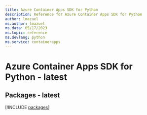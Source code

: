 ```yaml
---
title: Azure Container Apps SDK for Python
description: Reference for Azure Container Apps SDK for Python
author: lmazuel
ms.author: lmazuel
ms.data: 05/17/2023
ms.topic: reference
ms.devlang: python
ms.service: containerapps
---
```

# Azure Container Apps SDK for Python - latest
## Packages - latest
[!INCLUDE [packages](container-apps-index.md)]